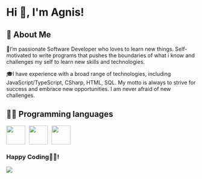 
# Hi 👋, I'm Agnis!

## 🚀 About Me
🌱I’m passionate Software Developer who loves to learn new things. 
Self-motivated to write programs that pushes the boundaries of what i know and challenges my self to learn new skills and technologies.

🎓I have experience with a broad range of technologies, including JavaScript/TypeScript, CSharp, HTML, SQL.
My motto is always to strive for success and embrace new opportunities. I am never afraid of new challenges.

## 👨‍💻 Programming languages
<div style="display: flex;">
    <img src="https://cdn.jsdelivr.net/npm/programming-languages-logos/src/javascript/javascript.png" height="50" style="margin-right: 10px;">
    <img src="https://raw.githubusercontent.com/bablubambal/All_logo_and_pictures/1ac69ce5fbc389725f16f989fa53c62d6e1b4883/programming%20languages/typescript.svg" height="50" style="margin-right: 10px;">
    <img src="https://static-00.iconduck.com/assets.00/c-sharp-c-icon-456x512-9sej0lrz.png" height="50">
</div>

### Happy Coding👨‍💻!
<a href="https://www.linkedin.com/in/agnislukacovs/" target="_blank">
        <img src="https://img.shields.io/badge/LinkedIn-0077B5?style=for-the-badge&logo=linkedin&logoColor=white">
    </a>
